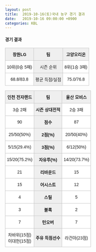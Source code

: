 ```yaml
---
layout: post
title:  2019-10-16(토)국내 농구 경기 결과
date:   2019-10-16 09:00:00 +0900
categories: KBL
---
```


#### 경기 결과

<style type="text/css">
.tg  {border-collapse:collapse;border-spacing:0;}
.tg td{font-family:Arial, sans-serif;font-size:14px;padding:10px 5px;border-style:solid;border-width:1px;overflow:hidden;word-break:normal;border-color:#c0c0c0;}
.tg th{font-family:Arial, sans-serif;font-size:14px;font-weight:normal;padding:10px 5px;border-style:solid;border-width:1px;overflow:hidden;word-break:normal;border-color:#c0c0c0;}
.tg .tg-dcpn{background-color:#ffffff;border-color:#c0c0c0;text-align:center;vertical-align:middle}
.tg .tg-txr3{background-color:#ffffff;border-color:#c0c0c0;text-align:center;vertical-align:middle}
.tg .tg-o8le{background-color:#efefef;border-color:#c0c0c0;text-align:center;vertical-align:middle}
.tg .tg-rr9t{font-weight:bold;background-color:#efefef;border-color:#c0c0c0;text-align:center;vertical-align:middle}
.tg .tg-wazi{background-color:#efefef;border-color:#c0c0c0;text-align:center;vertical-align:middle}
</style>

<table class="tg">
  <tr>
    <td class="tg-rr9t">창원LG</td>
    <td class="tg-rr9t">팀</td>
    <td class="tg-rr9t">고양오리온</td>
  </tr>
  <tr>
    <th class="tg-dcpn">10위(0승 5패)</th>
    <th class="tg-o8le">시즌 순위</th>
    <th class="tg-dcpn">8위(1승 3패)</th>
  </tr>
  <tr>
    <td class="tg-txr3">68.8/83.8</td>
    <td class="tg-o8le">평균 득점/실점</td>
    <td class="tg-txr3">75.0/76.8</td>
  </tr>
</table> 


<table class="tg">
  <tr>
    <th class="tg-rr9t">인천 전자랜드</th>
    <th class="tg-rr9t">팀</th>
    <th class="tg-rr9t">울산 모비스</th>
  </tr>
  <tr>
    <td class="tg-dcpn">3승 2패</td>
    <td class="tg-rr9t">시즌 상대전적</td>
    <td class="tg-dcpn">2승 3패</td>
  </tr>
  <tr>
    <td class="tg-dcpn">90</td>
    <td class="tg-rr9t">점수</td>
    <td class="tg-dcpn">87</td>
  </tr>
  <tr>
    <td class="tg-dcpn">25/50(50%)</td>
    <td class="tg-rr9t">2점(%)</td>
    <td class="tg-dcpn">20/50(40%)</td>
  </tr>
  <tr>
    <td class="tg-dcpn">5/15(29.4%)</td>
    <td class="tg-rr9t">3점(%)</td>
    <td class="tg-dcpn">6/12(50%)</td>
  </tr>
  <tr>
    <td class="tg-dcpn">15/20(75.2%)</td>
    <td class="tg-rr9t">자유투(%)</td>
    <td class="tg-dcpn">14/20(73.7%)</td>
  </tr>
  <tr>
    <td class="tg-dcpn">21</td>
    <td class="tg-rr9t">리바운드</td>
    <td class="tg-dcpn">15</td>
  </tr>
  <tr>
    <td class="tg-dcpn">15</td>
    <td class="tg-rr9t">어시스트</td>
    <td class="tg-dcpn">12</td>
  </tr>
  <tr>
    <td class="tg-dcpn">4</td>
    <td class="tg-rr9t">스틸</td>
    <td class="tg-dcpn">5</td>
  </tr>
  <tr>
    <td class="tg-dcpn">3</td>
    <td class="tg-rr9t">블록</td>
    <td class="tg-dcpn">2</td>
  </tr>
  <tr>
    <td class="tg-dcpn">7</td>
    <td class="tg-rr9t">턴오버</td>
    <td class="tg-dcpn">7</td>
  </tr>
  <tr>
    <td class="tg-dcpn">차바위(15점)<br>이대헌(15점)</td>
    <td class="tg-rr9t">주유 득점선수</td>
    <td class="tg-dcpn">라건아(23점)</td>
  </tr>
</table>
